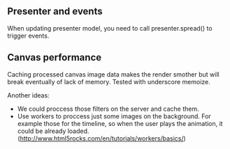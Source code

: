 ## Presenter and events

When updating presenter model, you need to call presenter.spread() to trigger events.

## Canvas performance

Caching processed canvas image data makes the render smother but will break eventually of lack of memory. Tested with underscore memoize.

Another ideas: 
  - We could proccess those filters on the server and cache them.
  - Use workers to proccess just some images on the background. For example those for the timeline, so when the user plays the animation, it could be already loaded. (http://www.html5rocks.com/en/tutorials/workers/basics/)